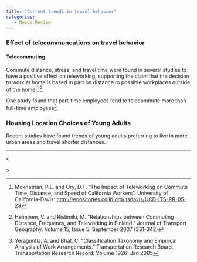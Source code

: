 ```yaml
---
title: "Current trends in travel behavior"
categories:
   - Needs Review
---
```


### Effect of telecommuncations on travel behavior

#### Telecommuting

Commute distance, stress, and travel time were found in several studies to have a positive effect on teleworking, supporting the claim that the decision to work at home is based in part on distance to possible workplaces outside of the home [^1] [^2].

One study found that part-time employees tend to telecommute more than full-time employees[^3].

### Housing Location Choices of Young Adults

Recent studies have found trends of young adults preferring to live in more urban areas and travel shorter distances.

------------------------------------------------------------------------

&lt;

<references>
&gt;

[^1]: Mokhatrian, P.L. and Ory, D.T. “The Impact of Teleworking on Commute Time, Distance, and Speed of California Workers”. University of California-Davis: <http://repositories.cdlib.org/itsdavis/UCD-ITS-RR-05-23>

[^2]: Helminen, V. and Ristimiki, M. “Relationships between Commuting Distance, Frequency, and Teleworking in Finland.” Journal of Transport Geography. Volume 15, Issue 5. September 2007 (331-342)

[^3]: Yeraguntla, A. and Bhat, C. “Classification Taxonomy and Empirical Analysis of Work Arrangements.” Transportation Research Board. Transportation Research Record: Volume 1926: Jan 2005


